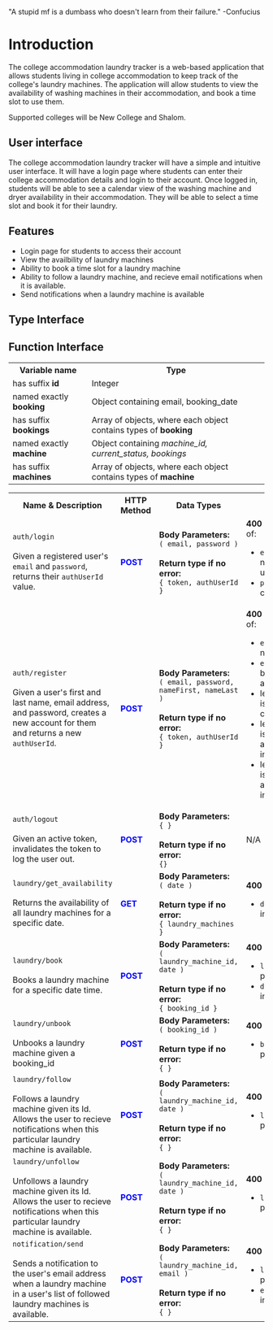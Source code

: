 "A stupid mf is a dumbass who doesn't learn from their failure." -Confucius

# Introduction
The college accommodation laundry tracker is a web-based application that allows students living in college accommodation to keep track of the college's laundry machines. The application will allow students to view the availability of washing machines in their accommodation, and book a time slot to use them.

Supported colleges will be New College and Shalom.

## User interface
The college accommodation laundry tracker will have a simple and intuitive user interface. It will have a login page where students can enter their college accommodation details and login to their account. Once logged in, students will be able to see a calendar view of the washing machine and dryer availability in their accommodation. They will be able to select a time slot and book it for their laundry. 

## Features
- Login page for students to access their account
- View the availbility of laundry machines
- Ability to book a time slot for a laundry machine
- Ability to follow a laundry machine, and recieve email notifications when it is available.
- Send notifications when a laundry machine is available

## Type Interface

<table>
  <tr>
    <th>Variable name</th>
    <th>Type</th>
  </tr>
  <tr>
    <td>has suffix <b>id</b></td>
    <td>Integer</td>
  </tr>
  <tr>
    <td>named exactly <b>booking</b></td>
    <td>Object containing email, booking_date</td>
  </tr>
  <tr>
    <td>has suffix <b>bookings</b></td>
    <td>Array of objects, where each object contains types of <b>booking<b/></td>
  </tr>
  <tr>
    <td>named exactly <b>machine</b></td>
    <td>Object containing <i>machine_id, current_status, bookings </td>
  </tr>
  <tr>
    <td>has suffix <b>machines</b></td>
    <td>Array of objects, where each object contains types of <b>machine<b/></td>
  </tr>


## Function Interface

<table>
  <tr>
    <th>Name & Description</th>
    <th>HTTP Method</th>
    <th style="width:18%">Data Types</th>
    <th style="width:32%">Exceptions</th>
  </tr>
  <tr>
    <td><code>auth/login</code><br /><br />Given a registered user's <code>email</code> and <code>password</code>, returns their <code>authUserId</code> value.</td>
    <td style="font-weight: bold; color: blue;">POST</td>
    <td><b>Body Parameters:</b><br /><code>( email, password )</code><br /><br /><b>Return type if no error:</b><br /><code>{ token, authUserId }</code></td>
    <td>
      <b>400 Error</b> when any of:
      <ul>
        <li><code>email</code> entered does not belong to a user</li>
        <li><code>password</code> is not correct</li>
      </ul>
    </td>
  </tr>
  <tr>
    <td><code>auth/register</code><br /><br />Given a user's first and last name, email address, and password, creates a new account for them and returns a new <code>authUserId</code>.
    </td>
    <td style="font-weight: bold; color: blue;">POST</td>
    <td><b>Body Parameters:</b><br /><code>( email, password, nameFirst, nameLast )</code><br /><br /><b>Return type if no error:</b><br /><code>{ token, authUserId }</code></td>
    <td>
      <b>400 Error</b> when any of:
      <ul>
        <li><code>email</code> entered is not a valid email</li>
        <li><code>email</code> is already being used by another user</li>
        <li>length of <code>password</code> is less than 6 characters</li>
        <li>length of <code>nameFirst</code> is not between 1 and 50 characters inclusive</li>
        <li>length of <code>nameLast</code> is not between 1 and 50 characters inclusive</li>
      </ul>
    </td>
  </tr>
  <tr>
    <td><code>auth/logout</code><br /><br />Given an active token, invalidates the token to log the user out.</td>
    <td style="font-weight: bold; color: blue;">POST</td>
    <td><b>Body Parameters:</b><br /><code>{ }</code><br /><br /><b>Return type if no error:</b><br /><code>{}</code></td>
    <td>N/A</td>
  </tr>
  <tr>
    <td><code>laundry/get_availability</code><br /><br />Returns the availability of all laundry machines for a specific date.</td>
    <td style="font-weight: bold; color: blue;">GET</td>
    <td><b>Body Parameters:</b><br /><code>( date )</code><br /><br /><b>Return type if no error:</b><br /><code>{ laundry_machines }</code></td>
    <td>
      <b>400 Error</b> when:
      <ul>
        <li><code>date</code> provided is invalid</li>
      </ul>
    </td>
  </tr>
  <tr>
    <td><code>laundry/book</code><br /><br />Books a laundry machine for a specific date time.</td>
    <td style="font-weight: bold; color: blue;">POST</td>
    <td><b>Body Parameters:</b><br /><code>( laundry_machine_id, date )</code><br /><br /><b>Return type if no error:</b><br /><code>{ booking_id }</code></td>
    <td>
      <b>400 Error</b> when:
      <ul>
        <li><code>laundry_machine_id</code> provided is invalid</li>
        <li><code>date</code> provided is invalid</li>
      </ul>
    </td>
  </tr>
  <tr>
    <td><code>laundry/unbook</code><br /><br />Unbooks a laundry machine given a booking_id</td>
    <td style="font-weight: bold; color: blue;">POST</td>
    <td><b>Body Parameters:</b><br /><code>( booking_id )</code><br /><br /><b>Return type if no error:</b><br /><code>{ }</code></td>
    <td>
      <b>400 Error</b> when:
      <ul>
        <li><code>booking_id</code> provided is invalid</li>
      </ul>
    </td>
  </tr>
  <tr>
    <td><code>laundry/follow</code><br /><br />Follows a laundry machine given its Id. Allows the user to recieve notifications when this particular laundry machine is available.</td>
    <td style="font-weight: bold; color: blue;">POST</td>
    <td><b>Body Parameters:</b><br /><code>( laundry_machine_id, date )</code><br /><br /><b>Return type if no error:</b><br /><code>{ }</code></td>
    <td>
      <b>400 Error</b> when:
      <ul>
        <li><code>laundry_machine_id</code> provided is invalid</li>
      </ul>
    </td>
  </tr>
    <tr>
    <td><code>laundry/unfollow</code><br /><br />Unfollows a laundry machine given its Id. Allows the user to recieve notifications when this particular laundry machine is available.</td>
    <td style="font-weight: bold; color: blue;">POST</td>
    <td><b>Body Parameters:</b><br /><code>( laundry_machine_id, date )</code><br /><br /><b>Return type if no error:</b><br /><code>{ }</code></td>
    <td>
      <b>400 Error</b> when:
      <ul>
        <li><code>laundry_machine_id</code> provided is invalid</li>
      </ul>
    </td>
  </tr>
  <tr>
    <td><code>notification/send</code><br /><br />Sends a notification to the user's email address when a laundry machine in a user's list of followed laundry machines is available.</td>
    <td style="font-weight: bold; color: blue;">POST</td>
    <td><b>Body Parameters:</b><br /><code>( laundry_machine_id, email )</code><br /><br /><b>Return type if no error:</b><br /><code>{ }</code></td>
    <td>
      <b>400 Error</b> when:
      <ul>
        <li><code>laundry_machine_id</code> provided is invalid</li>
        <li><code>email</code> provided is invalid</li>
      </ul>
    </td>
  </tr>
